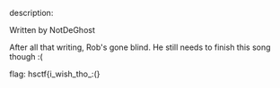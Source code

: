 description:

Written by NotDeGhost

After all that writing, Rob's gone blind. He still needs to finish this song though :(


flag: hsctf{i_wish_tho_:(}